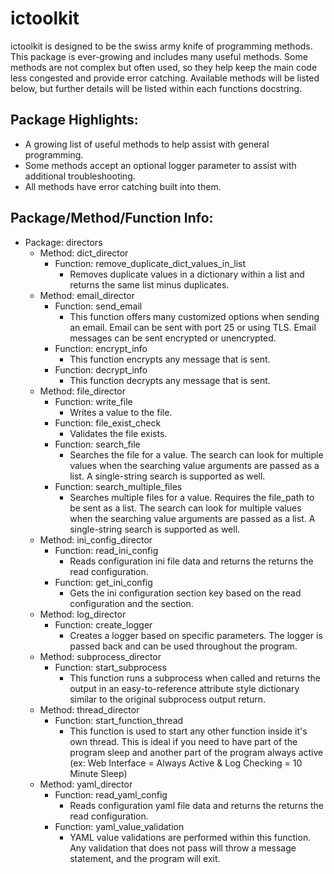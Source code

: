 # ictoolkit
 
ictoolkit is designed to be the swiss army knife of programming methods. This package is ever-growing and includes many useful methods. Some methods are not complex but often used, so they help keep the main code less congested and provide error catching. Available methods will be listed below, but further details will be listed within each functions docstring.

## Package Highlights:
* A growing list of useful methods to help assist with general programming.
* Some methods accept an optional logger parameter to assist with additional troubleshooting.
* All methods have error catching built into them.

## Package/Method/Function Info:
* Package: directors
  - Method: dict_director
    - Function: remove_duplicate_dict_values_in_list
      - Removes duplicate values in a dictionary within a list and returns the same list minus duplicates.
  - Method: email_director
    - Function: send_email
      - This function offers many customized options when sending an email. Email can be sent with port 25 or using TLS. Email messages can be sent encrypted or unencrypted.
    - Function: encrypt_info
      - This function encrypts any message that is sent.
    - Function: decrypt_info
      - This function decrypts any message that is sent.
  - Method: file_director
    - Function: write_file
      - Writes a value to the file.
    - Function: file_exist_check
      - Validates the file exists.
    - Function: search_file
      - Searches the file for a value. The search can look for multiple values when the searching value arguments are passed as a list. A single-string search is supported as well.
    - Function: search_multiple_files
      - Searches multiple files for a value. Requires the file_path to be sent as a list. The search can look for multiple values when the searching value arguments are passed as a list. A single-string search is supported as well.
  - Method: ini_config_director
    - Function: read_ini_config
      - Reads configuration ini file data and returns the returns the read configuration.
    - Function: get_ini_config
      - Gets the ini configuration section key based on the read configuration and the section.
  - Method: log_director
    - Function: create_logger
      - Creates a logger based on specific parameters. The logger is passed back and can be used throughout the program.
  - Method: subprocess_director
    - Function: start_subprocess
      - This function runs a subprocess when called and returns the output in an easy-to-reference attribute style dictionary similar to the original subprocess output return.
  - Method: thread_director
    - Function: start_function_thread
      - This function is used to start any other function inside it's own thread. This is ideal if you need to have part of the program sleep and another part of the program always active (ex: Web Interface = Always Active & Log Checking = 10 Minute Sleep)
  - Method: yaml_director
    - Function: read_yaml_config
      - Reads configuration yaml file data and returns the returns the read configuration.
    - Function: yaml_value_validation
      - YAML value validations are performed within this function. Any validation that does not pass will throw a message statement, and the program will exit.
